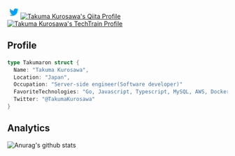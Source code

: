 <a href="https://twitter.com/TakumaKurosawa"><img src="https://raw.githubusercontent.com/github/explore/80688e429a7d4ef2fca1e82350fe8e3517d3494d/topics/twitter/twitter.png" alt="Takuma Kurosawa's Twitter Profile" height="30" width="30"></a><a href="https://qiita.com/TakumaKurosawa"><img src="https://user-images.githubusercontent.com/39955827/92426538-246a0280-f1c5-11ea-9a60-9b85e86bb662.png" alt="Takuma Kurosawa's Qiita Profile" width="50"></a><a href="https://techbowl.co.jp/techtrain/mentors/78"><img src="https://user-images.githubusercontent.com/39955827/92427155-b6bed600-f1c6-11ea-9bc2-43a14d2a9627.jpg" alt="Takuma Kurosawa's TechTrain Profile" width="40"></a>

## Profile
``` go
type Takumaron struct {
  Name: "Takuma Kurosawa",
  Location: "Japan",
  Occupation: "Server-side engineer(Software developer)"
  FavoriteTechnologies: "Go, Javascript, Typescript, MySQL, AWS, Docker, Kubernetes(GKE), Nuxt(Vue)"
  Twitter: "@TakumaKurosawa"
}
```

## Analytics

![Anurag's github stats](https://github-readme-stats.vercel.app/api?username=Takumaron&count_private=true&show_icons=true&theme=radical)
